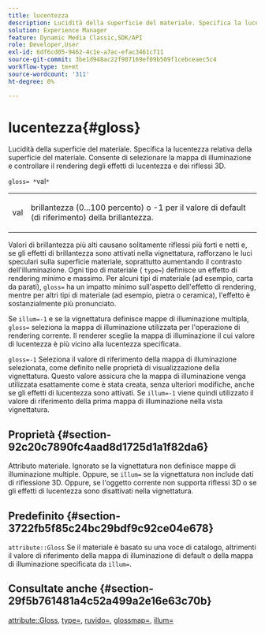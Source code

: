 ```yaml
---
title: lucentezza
description: Lucidità della superficie del materiale. Specifica la lucentezza relativa della superficie del materiale. Consente di selezionare la mappa di illuminazione e controllare il rendering degli effetti di lucentezza e dei riflessi 3D.
solution: Experience Manager
feature: Dynamic Media Classic,SDK/API
role: Developer,User
exl-id: 6df6cd05-9462-4c1e-a7ac-efac3461cf11
source-git-commit: 3be1d948ac22f907169ef09b509f1cebceaec5c4
workflow-type: tm+mt
source-wordcount: '311'
ht-degree: 0%

---
```


# lucentezza{#gloss}

Lucidità della superficie del materiale. Specifica la lucentezza relativa della superficie del materiale. Consente di selezionare la mappa di illuminazione e controllare il rendering degli effetti di lucentezza e dei riflessi 3D.

`gloss= *`val`*`

<table id="simpletable_82166CA080AD401180404462FB2407D7"> 
 <tr class="strow"> 
  <td class="stentry"> <p><span class="codeph"> <span class="varname"> val</span> </span> </p></td> 
  <td class="stentry"> <p>brillantezza (0...100 percento) o -1 per il valore di default (di riferimento) della brillantezza. </p></td> 
 </tr> 
</table>

Valori di brillantezza più alti causano solitamente riflessi più forti e netti e, se gli effetti di brillantezza sono attivati nella vignettatura, rafforzano le luci speculari sulla superficie materiale, soprattutto aumentando il contrasto dell&#39;illuminazione. Ogni tipo di materiale ( `type=`) definisce un effetto di rendering minimo e massimo. Per alcuni tipi di materiale (ad esempio, carta da parati), `gloss=` ha un impatto minimo sull&#39;aspetto dell&#39;effetto di rendering, mentre per altri tipi di materiale (ad esempio, pietra o ceramica), l&#39;effetto è sostanzialmente più pronunciato.

Se `illum=-1` e se la vignettatura definisce mappe di illuminazione multipla, `gloss=` seleziona la mappa di illuminazione utilizzata per l&#39;operazione di rendering corrente. Il renderer sceglie la mappa di illuminazione il cui valore di lucentezza è più vicino alla lucentezza specificata.

`gloss=-1` Seleziona il valore di riferimento della mappa di illuminazione selezionata, come definito nelle proprietà di visualizzazione della vignettatura. Questo valore assicura che la mappa di illuminazione venga utilizzata esattamente come è stata creata, senza ulteriori modifiche, anche se gli effetti di lucentezza sono attivati. Se `illum=-1` viene quindi utilizzato il valore di riferimento della prima mappa di illuminazione nella vista vignettatura.

## Proprietà {#section-92c20c7890fc4aad8d1725d1a1f82da6}

Attributo materiale. Ignorato se la vignettatura non definisce mappe di illuminazione multiple. Oppure, se `illum=` se la vignettatura non include dati di riflessione 3D. Oppure, se l&#39;oggetto corrente non supporta riflessi 3D o se gli effetti di lucentezza sono disattivati nella vignettatura.

## Predefinito {#section-3722fb5f85c24bc29bdf9c92ce04e678}

`attribute::Gloss` Se il materiale è basato su una voce di catalogo, altrimenti il valore di riferimento della mappa di illuminazione di default o della mappa di illuminazione specificata da `illum=`.

## Consultate anche {#section-29f5b761481a4c52a499a2e16e63c70b}

[attribute::Gloss](../../../../../ir-api/material-cat/image-rendering-api-ref/c-ir-material-catalog/c-ir-material-data-reference/r-ir-cat-gloss.md#reference-5277f62a67e2408ab94699aa712f1eeb), [type=](../../../../../ir-api/http-protocol/image-rendering-api-ref/c-ir-http-protocol-ref/c-ir-http-protocol-command-reference/r-ir-http-type.md#reference-128c7de89e2d46838019b560f3f84a35), [ruvido=](../../../../../ir-api/http-protocol/image-rendering-api-ref/c-ir-http-protocol-ref/c-ir-http-protocol-command-reference/r-ir-rough.md#reference-00add846b09f4dc39420bda1ca414180), [glossmap=](../../../../../ir-api/http-protocol/image-rendering-api-ref/c-ir-http-protocol-ref/c-ir-http-protocol-command-reference/r-ir-glossmap.md#reference-99940148ae6a401482b2d03c68530f3a), [illum=](../../../../../ir-api/http-protocol/image-rendering-api-ref/c-ir-http-protocol-ref/c-ir-http-protocol-command-reference/r-ir-http-illum.md#reference-8efe483a30684022bfe711eb73efbee6)
